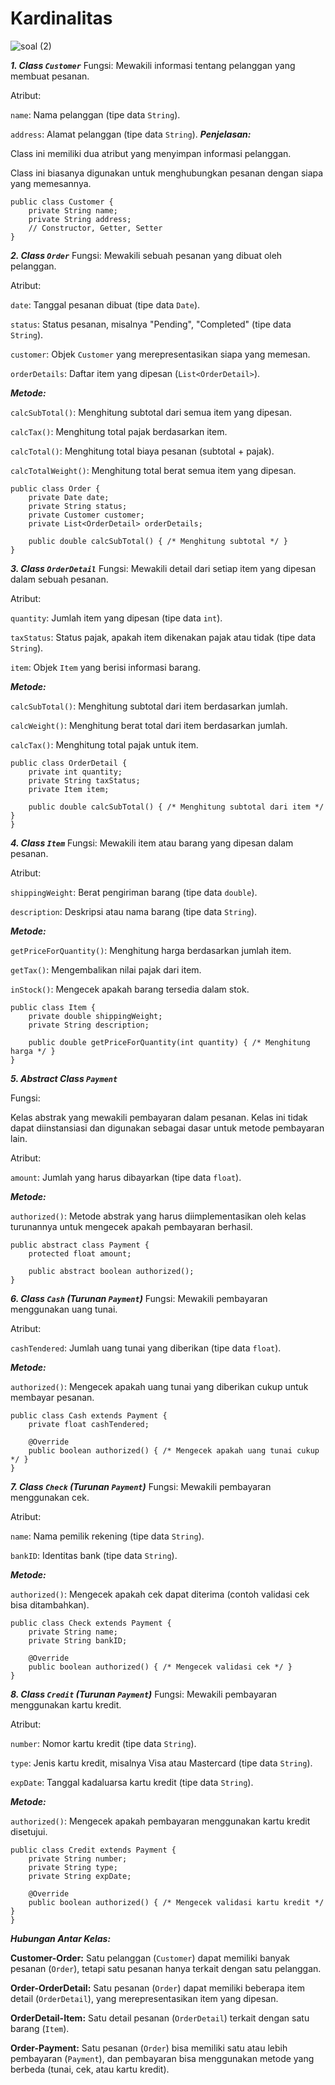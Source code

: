 # Kardinalitas

![soal (2)](https://github.com/user-attachments/assets/81682793-fb63-41b1-a131-ba04363cddce)

***1. Class ```Customer```***
Fungsi:
Mewakili informasi tentang pelanggan yang membuat pesanan.

Atribut:

```name```: Nama pelanggan (tipe data ```String```).

```address```: Alamat pelanggan (tipe data ```String```).
***Penjelasan:***

Class ini memiliki dua atribut yang menyimpan informasi pelanggan.

Class ini biasanya digunakan untuk menghubungkan pesanan dengan siapa yang memesannya.
```
public class Customer {
    private String name;
    private String address;
    // Constructor, Getter, Setter
}
```
***2. Class ```Order```***
Fungsi:
Mewakili sebuah pesanan yang dibuat oleh pelanggan.

Atribut:

```date```: Tanggal pesanan dibuat (tipe data ```Date```).

```status```: Status pesanan, misalnya "Pending", "Completed" (tipe data ```String```).

```customer```: Objek ```Customer``` yang merepresentasikan siapa yang memesan.

```orderDetails```: Daftar item yang dipesan (```List<OrderDetail>```).

***Metode:***

```calcSubTotal()```: Menghitung subtotal dari semua item yang dipesan.

```calcTax()```: Menghitung total pajak berdasarkan item.

```calcTotal()```: Menghitung total biaya pesanan (subtotal + pajak).

```calcTotalWeight()```: Menghitung total berat semua item yang dipesan.

```
public class Order {
    private Date date;
    private String status;
    private Customer customer;
    private List<OrderDetail> orderDetails;

    public double calcSubTotal() { /* Menghitung subtotal */ }
}
```
***3. Class ```OrderDetail```***
Fungsi:
Mewakili detail dari setiap item yang dipesan dalam sebuah pesanan.

Atribut:

```quantity```: Jumlah item yang dipesan (tipe data ```int```).

```taxStatus```: Status pajak, apakah item dikenakan pajak atau tidak (tipe data ```String```).

```item```: Objek ```Item``` yang berisi informasi barang.

***Metode:***

```calcSubTotal()```: Menghitung subtotal dari item berdasarkan jumlah.

```calcWeight()```: Menghitung berat total dari item berdasarkan jumlah.

```calcTax()```: Menghitung total pajak untuk item.
```
public class OrderDetail {
    private int quantity;
    private String taxStatus;
    private Item item;

    public double calcSubTotal() { /* Menghitung subtotal dari item */ }
}
```
***4. Class ```Item```***
Fungsi:
Mewakili item atau barang yang dipesan dalam pesanan.

Atribut:

```shippingWeight```: Berat pengiriman barang (tipe data ```double```).

```description```: Deskripsi atau nama barang (tipe data ```String```).

***Metode:***

```getPriceForQuantity()```: Menghitung harga berdasarkan jumlah item.

```getTax()```: Mengembalikan nilai pajak dari item.

```inStock()```: Mengecek apakah barang tersedia dalam stok.
```
public class Item {
    private double shippingWeight;
    private String description;

    public double getPriceForQuantity(int quantity) { /* Menghitung harga */ }
}
```
***5. Abstract Class ```Payment```***

Fungsi:

Kelas abstrak yang mewakili pembayaran dalam pesanan. Kelas ini tidak dapat diinstansiasi dan digunakan sebagai dasar untuk metode pembayaran lain.

Atribut:

```amount```: Jumlah yang harus dibayarkan (tipe data ```float```).

***Metode:***

```authorized()```: Metode abstrak yang harus diimplementasikan oleh kelas turunannya untuk mengecek apakah pembayaran berhasil.
```
public abstract class Payment {
    protected float amount;

    public abstract boolean authorized();
}
```
***6. Class ```Cash``` (Turunan ```Payment```)***
Fungsi:
Mewakili pembayaran menggunakan uang tunai.

Atribut:

```cashTendered```: Jumlah uang tunai yang diberikan (tipe data ```float```).

***Metode:***

```authorized()```: Mengecek apakah uang tunai yang diberikan cukup untuk membayar pesanan.
```
public class Cash extends Payment {
    private float cashTendered;

    @Override
    public boolean authorized() { /* Mengecek apakah uang tunai cukup */ }
}
```
***7. Class ```Check``` (Turunan ```Payment```)***
Fungsi:
Mewakili pembayaran menggunakan cek.

Atribut:

```name```: Nama pemilik rekening (tipe data ```String```).

```bankID```: Identitas bank (tipe data ```String```).

***Metode:***

```authorized()```: Mengecek apakah cek dapat diterima (contoh validasi cek bisa ditambahkan).
```
public class Check extends Payment {
    private String name;
    private String bankID;

    @Override
    public boolean authorized() { /* Mengecek validasi cek */ }
}
```
***8. Class ```Credit``` (Turunan ```Payment```)***
Fungsi:
Mewakili pembayaran menggunakan kartu kredit.

Atribut:

```number```: Nomor kartu kredit (tipe data ```String```).

```type```: Jenis kartu kredit, misalnya Visa atau Mastercard (tipe data ```String```).

```expDate```: Tanggal kadaluarsa kartu kredit (tipe data ```String```).

***Metode:***

```authorized()```: Mengecek apakah pembayaran menggunakan kartu kredit disetujui.
```
public class Credit extends Payment {
    private String number;
    private String type;
    private String expDate;

    @Override
    public boolean authorized() { /* Mengecek validasi kartu kredit */ }
}
```
***Hubungan Antar Kelas:***

**Customer-Order:**
Satu pelanggan (```Customer```) dapat memiliki banyak pesanan (```Order```), tetapi satu pesanan hanya terkait dengan satu pelanggan.

**Order-OrderDetail:**
Satu pesanan (```Order```) dapat memiliki beberapa item detail (```OrderDetail```), yang merepresentasikan item yang dipesan.

**OrderDetail-Item:**
Satu detail pesanan (```OrderDetail```) terkait dengan satu barang (```Item```).

**Order-Payment:**
Satu pesanan (```Order```) bisa memiliki satu atau lebih pembayaran (```Payment```), dan pembayaran bisa menggunakan metode yang berbeda (tunai, cek, atau kartu kredit).
